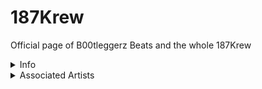 # 187Krew
Official page of B00tleggerz Beats and the whole 187Krew
<details>
<summary>
Info
</summary>
<p>The 187Krew was created shortly after the startup of B00tleggerz Beats back on 3/8/16. Although not in the buisness for very long, B00tleggerz has already done enough to make an impact.</p>
</details>
<details>
<summary>
Associated Artists
</summary>
<p>B00tleggerz has produced for upcoming artists such as Kelz Fargo and Slim Tio. </p>
</details>
